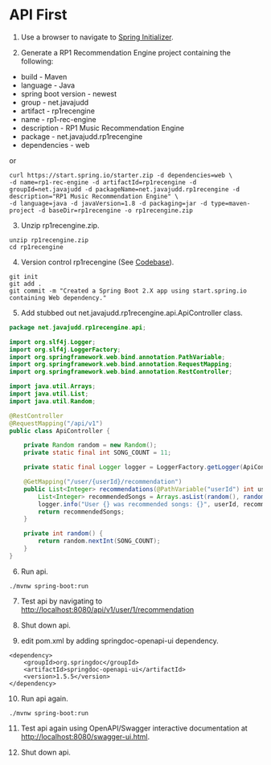 # API First

1. Use a browser to navigate to [Spring Initializer](http://start.spring.io/).

2. Generate a RP1 Recommendation Engine project containing the following:
* build - Maven
* language - Java
* spring boot version - newest
* group - net.javajudd
* artifact - rp1recengine
* name - rp1-rec-engine
* description - RP1 Music Recommendation Engine
* package - net.javajudd.rp1recengine
* dependencies - web

or 

```
curl https://start.spring.io/starter.zip -d dependencies=web \
-d name=rp1-rec-engine -d artifactId=rp1recengine -d groupId=net.javajudd -d packageName=net.javajudd.rp1recengine -d description="RP1 Music Recommendation Engine" \
-d language=java -d javaVersion=1.8 -d packaging=jar -d type=maven-project -d baseDir=rp1recengine -o rp1recengine.zip
```

3. Unzip rp1recengine.zip.
```
unzip rp1recengine.zip
cd rp1recengine
```

4. Version control rp1recengine (See [Codebase](01_codebase.md)).

```
git init
git add .
git commit -m "Created a Spring Boot 2.X app using start.spring.io containing Web dependency."
```

5. Add stubbed out net.javajudd.rp1recengine.api.ApiController class.

```java
package net.javajudd.rp1recengine.api;

import org.slf4j.Logger;
import org.slf4j.LoggerFactory;
import org.springframework.web.bind.annotation.PathVariable;
import org.springframework.web.bind.annotation.RequestMapping;
import org.springframework.web.bind.annotation.RestController;

import java.util.Arrays;
import java.util.List;
import java.util.Random;

@RestController
@RequestMapping("/api/v1")
public class ApiController {

    private Random random = new Random();
    private static final int SONG_COUNT = 11;

    private static final Logger logger = LoggerFactory.getLogger(ApiController.class);

    @GetMapping("/user/{userId}/recommendation")
    public List<Integer> recommendations(@PathVariable("userId") int userId) {
        List<Integer> recommendedSongs = Arrays.asList(random(), random(), random());
        logger.info("User {} was recommended songs: {}", userId, recommendedSongs);
        return recommendedSongs;
    }

    private int random() {
        return random.nextInt(SONG_COUNT);
    }
}
```

6. Run api.

```
./mvnw spring-boot:run
```

7. Test api by navigating to [http://localhost:8080/api/v1/user/1/recommendation](http://localhost:8080/api/v1/user/1/recommendation)

8. Shut down api.

9. edit pom.xml by adding springdoc-openapi-ui dependency.

```
<dependency>
    <groupId>org.springdoc</groupId>
    <artifactId>springdoc-openapi-ui</artifactId>
    <version>1.5.5</version>
</dependency>
```

10. Run api again.

```
./mvnw spring-boot:run
```
11. Test api again using OpenAPI/Swagger interactive documentation at [http://localhost:8080/swagger-ui.html](http://localhost:8080/swagger-ui.html).

12. Shut down api.